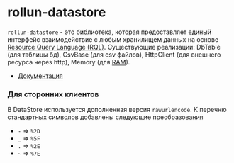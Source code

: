 # rollun-datastore

`rollun-datastore` - это библиотека, которая предоставляет единый интерфейс взаимодействие с любым хранилищем данных
на основе [Resource Query Language (RQL)](https://www.sitepen.com/blog/2010/11/02/resource-query-language-a-query-language-for-the-web-nosql/).
Существующие реализации: DbTable (для таблицы бд), CsvBase (для csv файлов), HttpClient (для внешнего ресурса через 
http), Memory (для [RAM](https://en.wikipedia.org/wiki/Random-access_memory)).

* [Документация](docs/index.md)

### Для сторонних клиентов

В DataStore используется дополненная версия `rawurlencode`.
К перечню стандартных символов добавлены следующие преобразования

* `-` => `%2D`
* `_` => `%5F`
* `.` => `%2E`
* `~` => `%7E`

